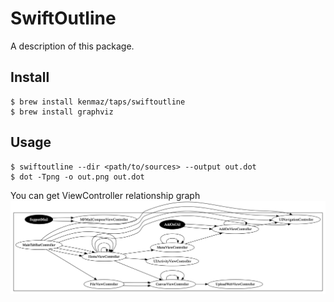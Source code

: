 # SwiftOutline

A description of this package.

## Install
```
$ brew install kenmaz/taps/swiftoutline
$ brew install graphviz
```

## Usage 
```
$ swiftoutline --dir <path/to/sources> --output out.dot
$ dot -Tpng -o out.png out.dot
```
You can get ViewController relationship graph
![Sample Graph](https://github.com/kenmaz/SwiftOutline/blob/master/doc/sample.png?raw=true)
